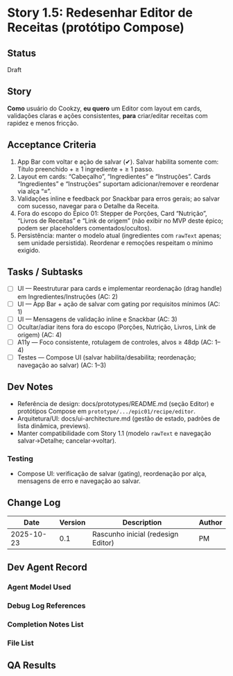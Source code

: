 # Story 1.5: Redesenhar Editor de Receitas (protótipo Compose)

## Status
Draft

## Story
**Como** usuário do Cookzy,
**eu quero** um Editor com layout em cards, validações claras e ações consistentes,
**para** criar/editar receitas com rapidez e menos fricção.

## Acceptance Criteria
1. App Bar com voltar e ação de salvar (✔). Salvar habilita somente com: Título preenchido + ≥ 1 ingrediente + ≥ 1 passo.
2. Layout em cards: “Cabeçalho”, “Ingredientes” e “Instruções”. Cards “Ingredientes” e “Instruções” suportam adicionar/remover e reordenar via alça “≡”.
3. Validações inline e feedback por Snackbar para erros gerais; ao salvar com sucesso, navegar para o Detalhe da Receita.
4. Fora do escopo do Épico 01: Stepper de Porções, Card “Nutrição”, “Livros de Receitas” e “Link de origem” (não exibir no MVP deste épico; podem ser placeholders comentados/ocultos).
5. Persistência: manter o modelo atual (ingredientes com `rawText` apenas; sem unidade persistida). Reordenar e remoções respeitam o mínimo exigido.

## Tasks / Subtasks
- [ ] UI — Reestruturar para cards e implementar reordenação (drag handle) em Ingredientes/Instruções (AC: 2)
- [ ] UI — App Bar + ação de salvar com gating por requisitos mínimos (AC: 1)
- [ ] UI — Mensagens de validação inline e Snackbar (AC: 3)
- [ ] Ocultar/adiar itens fora do escopo (Porções, Nutrição, Livros, Link de origem) (AC: 4)
- [ ] A11y — Foco consistente, rotulagem de controles, alvos ≥ 48dp (AC: 1–4)
- [ ] Testes — Compose UI (salvar habilita/desabilita; reordenação; navegação ao salvar) (AC: 1–3)

## Dev Notes
- Referência de design: docs/prototypes/README.md (seção Editor) e protótipos Compose em `prototype/.../epic01/recipe/editor`.
- Arquitetura/UI: docs/ui-architecture.md (gestão de estado, padrões de lista dinâmica, previews).
- Manter compatibilidade com Story 1.1 (modelo `rawText` e navegação salvar→Detalhe; cancelar→voltar).

### Testing
- Compose UI: verificação de salvar (gating), reordenação por alça, mensagens de erro e navegação ao salvar.

## Change Log
| Date       | Version | Description                        | Author |
|------------|---------|------------------------------------|--------|
| 2025-10-23 | 0.1     | Rascunho inicial (redesign Editor) | PM     |

## Dev Agent Record

### Agent Model Used

### Debug Log References

### Completion Notes List

### File List

## QA Results
